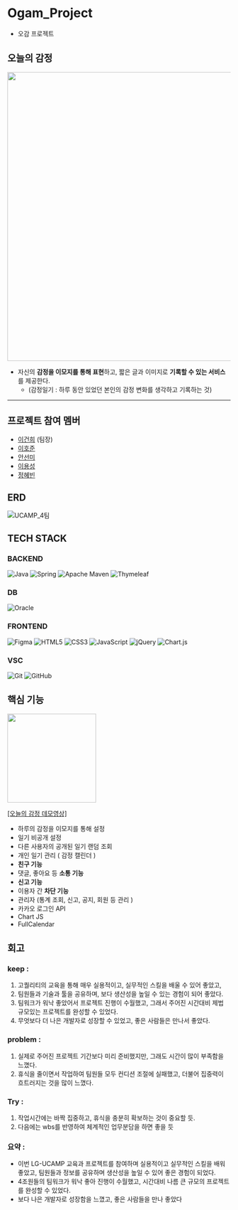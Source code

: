 


# Ogam_Project
- 오감 프로젝트

## 오늘의 감정
<img src="https://user-images.githubusercontent.com/89569867/202481149-2df61270-f6b5-4020-9b21-1b7a10d18510.png" style="width:650px;"/>

- 자신의 **감정을 이모지를 통해 표현**하고, 짧은 글과 이미지로 **기록할 수 있는 서비스**를 제공한다.
  - (감정일기 : 하루 동안 있었던 본인의 감정 변화를 생각하고 기록하는 것)

---

## 프로젝트 참여 멤버
- [이건희](https://github.com/keonmon) (팀장)
- [이호준](https://github.com/Leehojun12)
- [안선미](https://github.com/ackdongclub)
- [이용성](https://github.com/Yongs08)
- [정혜빈](https://github.com/happinessbbin)


## ERD
![UCAMP_4팀](https://user-images.githubusercontent.com/89569867/202463136-fe3840ec-eec0-4e16-ad3f-d303a3d456bc.png)

## TECH STACK
### BACKEND
![Java](https://img.shields.io/badge/java-%23ED8B00.svg?style=for-the-badge&logo=java&logoColor=white)
![Spring](https://img.shields.io/badge/spring-%236DB33F.svg?style=for-the-badge&logo=spring&logoColor=white)
![Apache Maven](https://img.shields.io/badge/Apache%20Maven-C71A36?style=for-the-badge&logo=Apache%20Maven&logoColor=white)
![Thymeleaf](https://img.shields.io/badge/Thymeleaf-%23005C0F.svg?style=for-the-badge&logo=Thymeleaf&logoColor=white)

### DB
![Oracle](https://img.shields.io/badge/Oracle-F80000?style=for-the-badge&logo=oracle&logoColor=white)

### FRONTEND
![Figma](https://img.shields.io/badge/figma-%23F24E1E.svg?style=for-the-badge&logo=figma&logoColor=white)
![HTML5](https://img.shields.io/badge/html5-%23E34F26.svg?style=for-the-badge&logo=html5&logoColor=white)
![CSS3](https://img.shields.io/badge/css3-%231572B6.svg?style=for-the-badge&logo=css3&logoColor=white)
![JavaScript](https://img.shields.io/badge/javascript-%23323330.svg?style=for-the-badge&logo=javascript&logoColor=%23F7DF1E)
![jQuery](https://img.shields.io/badge/jquery-%230769AD.svg?style=for-the-badge&logo=jquery&logoColor=white)
![Chart.js](https://img.shields.io/badge/chart.js-F5788D.svg?style=for-the-badge&logo=chart.js&logoColor=white)

### VSC
![Git](https://img.shields.io/badge/git-%23F05033.svg?style=for-the-badge&logo=git&logoColor=white)
![GitHub](https://img.shields.io/badge/github-%23121011.svg?style=for-the-badge&logo=github&logoColor=white)


## 핵심 기능
[<img src="https://user-images.githubusercontent.com/89569867/202479310-53e15101-a75b-423e-acbf-0797cced97cd.png" style="width:200px;"/>](https://youtu.be/kgCYPlo6Sro)

[[오늘의 감정 데모영상]](https://youtu.be/kgCYPlo6Sro)
- 하루의 감정을 이모지를 통해 설정
- 일기 비공개 설정 
- 다른 사용자의 공개된 일기 랜덤 조회
- 개인 일기 관리 ( 감정 캘린더 )
- **친구 기능**
- 댓글, 좋아요 등 **소통 기능**
- **신고 기능**
- 이용자 간 **차단 기능**
- 관리자 (통계 조회, 신고, 공지, 회원 등 관리 )
- 카카오 로그인 API
- Chart JS
- FullCalendar


## 회고

### keep : 
1. 고퀄리티의 교육을 통해 매우 실용적이고, 실무적인 스킬을 배울 수 있어 좋았고,
2. 팀원들과 기술과 툴을 공유하며, 보다 생산성을 높일 수 있는 경험이 되어 좋았다.
3. 팀워크가 워낙 좋았어서 프로젝트 진행이 수월했고, 그래서 주어진 시간대비 제법 규모있는 프로젝트를 완성할 수 있었다.
4. 무엇보다 더 나은 개발자로 성장할 수 있었고, 좋은 사람들은 만나서 좋았다.

### problem : 
1. 실제로 주어진 프로젝트 기간보다 미리 준비했지만, 그래도 시간이 많이 부족함을 느꼈다.
2. 휴식을 줄이면서 작업하여 팀원들 모두 컨디션 조절에 실패했고, 더불어 집중력이 흐트러지는 것을 많이 느꼈다.

### Try : 
1. 작업시간에는 바짝 집중하고, 휴식을 충분히 확보하는 것이 중요할 듯.
2. 다음에는 wbs를 반영하여 체계적인 업무분담을 하면 좋을 듯

### 요약 : 
- 이번 LG-UCAMP 교육과 프로젝트를 참여하며 실용적이고 실무적인 스킬을 배워 좋았고, 팀원들과 정보를 공유하며 생산성을 높일 수 있어 좋은 경험이 되었다.
- 4조원들의 팀워크가 워낙 좋아 진행이 수월했고, 시간대비 나름 큰 규모의 프로젝트를 완성할 수 있었다.
- 보다 나은 개발자로 성장함을 느꼈고, 좋은 사람들을 만나 좋았다

